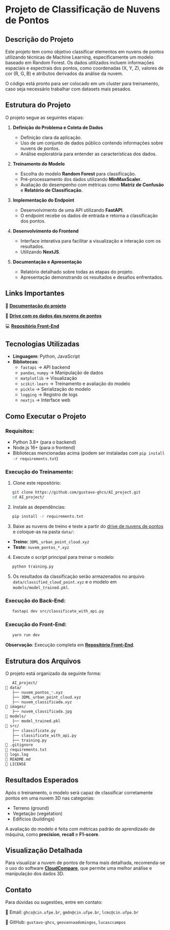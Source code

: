 # Projeto de Classificação de Nuvens de Pontos

## Descrição do Projeto
Este projeto tem como objetivo classificar elementos em nuvens de pontos utilizando técnicas de Machine Learning, especificamente um modelo baseado em Random Forest. Os dados utilizados incluem informações espaciais e espectrais dos pontos, como coordenadas (X, Y, Z), valores de cor (R, G, B) e atributos derivados da análise da nuvem.

O código está pronto para ser colocado em um cluster para treinamento, caso seja necessário trabalhar com datasets mais pesados.

## Estrutura do Projeto
O projeto segue as seguintes etapas:

1. **Definição do Problema e Coleta de Dados**  
   - Definição clara da aplicação.  
   - Uso de um conjunto de dados público contendo informações sobre nuvens de pontos.  
   - Análise exploratória para entender as características dos dados.  

2. **Treinamento do Modelo**  
   - Escolha do modelo **Random Forest** para classificação.  
   - Pré-processamento dos dados utilizando **MinMaxScaler**.  
   - Avaliação do desempenho com métricas como **Matriz de Confusão** e **Relatório de Classificação**.  

3. **Implementação do Endpoint**  
   - Desenvolvimento de uma API utilizando **FastAPI**.  
   - O endpoint recebe os dados de entrada e retorna a classificação dos pontos.  

4. **Desenvolvimento do Frontend**  
   - Interface interativa para facilitar a visualização e interação com os resultados.  
   - Utilizando **NextJS**.  

5. **Documentação e Apresentação**  
   - Relatório detalhado sobre todas as etapas do projeto.  
   - Apresentação demonstrando os resultados e desafios enfrentados.  

## Links Importantes

📄 **[Documentação do projeto](https://docs.google.com/document/d/1GHl7TQAHpqj_4DYWphi3rCgld5yS4gNHdrcstA9DGBc/edit?usp=sharing)**  

📂 **[Drive com os dados das nuvens de pontos](https://drive.google.com/drive/folders/1s18AL6UCysrMWVYkRq8X7-eGyGP62YUe)**  

💻 **[Repositório Front-End](https://github.com/lucasccampos/front_projeto_ia_facul)**


## Tecnologias Utilizadas
- **Linguagem**: Python, JavaScript  
- **Bibliotecas**:
  - `fastapi` → API backend
  - `pandas`, `numpy` → Manipulação de dados  
  - `matplotlib` → Visualização  
  - `scikit-learn` → Treinamento e avaliação do modelo  
  - `pickle` → Serialização do modelo  
  - `logging` → Registro de logs
  - `nextjs` → Interface web  

## Como Executar o Projeto
### Requisitos:
- Python 3.8+ (para o backend)
- Node.js 16+ (para o frontend)
- Bibliotecas mencionadas acima (podem ser instaladas com `pip install -r requirements.txt`)

### Execução do Treinamento:
1. Clone este repositório:  
```bash
   git clone https://github.com/gustavo-ghcs/AI_project.git
   cd AI_project/
   ```
2. Instale as dependências:
```bash
   pip install -r requirements.txt
   ```
3. Baixe as nuvens de treino e teste a partir do [drive de nuvens de pontos](https://drive.google.com/drive/folders/1s18AL6UCysrMWVYkRq8X7-eGyGP62YUe) e coloque-as na pasta `data/`:
- **Treino:** `3DML_urban_point_cloud.xyz`
- **Teste:** `nuvem_pontos_*.xyz`
     
4. Execute o script principal para treinar o modelo:
```bash
   python training.py
   ```
5. Os resultados da classificação serão armazenados no arquivo `data/classified_cloud_point.xyz` e o modelo em `models/model_trained.pkl`.

### Execução do Back-End:
```bash
   fastapi dev src/classificate_with_api.py 
   ```

### Execução do Front-End:
```bash
   yarn run dev
   ```
**Observação**: Execução completa em **[Repositório Front-End](https://github.com/lucasccampos/front_projeto_ia_facul)**.

## Estrutura dos Arquivos
O projeto está organizado da seguinte forma:
```bash
   AI_project/
📁 data/
   ├── nuvem_pontos_*.xyz
   ├── 3DML_urban_point_cloud.xyz
   ├── nuvem_classificada.xyz
📁 images/
   ├── nuvem_classificada.jpg
📁 models/
   ├── model_trained.pkl
📁 src/
   ├── classificate.py
   ├── classificate_with_api.py
   ├── training.py
📄 .gitignore
📄 requirements.txt
📄 logs.log
📄 README.md
📄 LICENSE
   ```

## Resultados Esperados

Após o treinamento, o modelo será capaz de classificar corretamente pontos em uma nuvem 3D nas categorias:

- Terreno (ground)
- Vegetação (vegetation)
- Edifícios (buildings)

A avaliação do modelo é feita com métricas padrão de aprendizado de máquina, como **precision**, **recall** e **F1-score**.

## Visualização Detalhada

Para visualizar a nuvem de pontos de forma mais detalhada, recomenda-se o uso do software **[CloudCompare](https://www.danielgm.net/cc/)**, que permite uma melhor análise e manipulação dos dados 3D.

## Contato
Para dúvidas ou sugestões, entre em contato:

📧 Email: `ghcs@cin.ufpe.br`, `gmdn@cin.ufpe.br`, `lcmc@cin.ufpe.br`

🔗 GitHub: `gustavo-ghcs`, `geovannaadomingos`, `lucasccampos`
